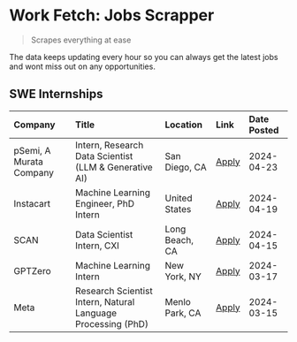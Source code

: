 # Work Fetch: Jobs Scrapper
> Scrapes everything at ease

The data keeps updating every hour so you can always get the latest jobs and wont miss out on any opportunities.

## SWE Internships
<!--START_SECTION:workfetch-->
| Company                 | Title                                                        | Location       | Link                                                                                                                                                                                                                                                                         | Date Posted   |
|:------------------------|:-------------------------------------------------------------|:---------------|:-----------------------------------------------------------------------------------------------------------------------------------------------------------------------------------------------------------------------------------------------------------------------------|:--------------|
| pSemi, A Murata Company | Intern, Research Data Scientist (LLM & Generative AI)        | San Diego, CA  | [Apply](https://www.linkedin.com/jobs/view/intern-research-data-scientist-llm-generative-ai-at-psemi-a-murata-company-3887074168?position=9&pageNum=0&refId=8AAeKsBWNy%2BNdfksDdlYbg%3D%3D&trackingId=xJEDHapdhrCkjj90D06tFA%3D%3D&trk=public_jobs_jserp-result_search-card) | 2024-04-23    |
| Instacart               | Machine Learning Engineer, PhD Intern                        | United States  | [Apply](https://www.linkedin.com/jobs/view/machine-learning-engineer-phd-intern-at-instacart-3901991739?position=2&pageNum=0&refId=8AAeKsBWNy%2BNdfksDdlYbg%3D%3D&trackingId=0LrcOZU1t3%2BHTXHzwYwDoQ%3D%3D&trk=public_jobs_jserp-result_search-card)                        | 2024-04-19    |
| SCAN                    | Data Scientist Intern, CXI                                   | Long Beach, CA | [Apply](https://www.linkedin.com/jobs/view/data-scientist-intern-cxi-at-scan-3899690492?position=8&pageNum=0&refId=8AAeKsBWNy%2BNdfksDdlYbg%3D%3D&trackingId=20N%2B7YbxCxfoDmXtQkfHVw%3D%3D&trk=public_jobs_jserp-result_search-card)                                        | 2024-04-15    |
| GPTZero                 | Machine Learning Intern                                      | New York, NY   | [Apply](https://www.linkedin.com/jobs/view/machine-learning-intern-at-gptzero-3860723963?position=7&pageNum=0&refId=8AAeKsBWNy%2BNdfksDdlYbg%3D%3D&trackingId=ji9pmCvn53CQthFh5k64JQ%3D%3D&trk=public_jobs_jserp-result_search-card)                                         | 2024-03-17    |
| Meta                    | Research Scientist Intern, Natural Language Processing (PhD) | Menlo Park, CA | [Apply](https://www.linkedin.com/jobs/view/research-scientist-intern-natural-language-processing-phd-at-meta-3858718375?position=6&pageNum=0&refId=8AAeKsBWNy%2BNdfksDdlYbg%3D%3D&trackingId=PWs6JunGJA%2BFi5x5XuT%2F3g%3D%3D&trk=public_jobs_jserp-result_search-card)      | 2024-03-15    |
<!--END_SECTION:workfetch-->

